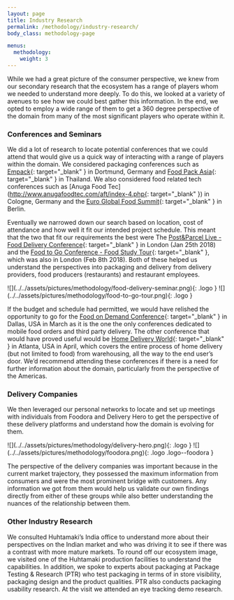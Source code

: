 ```yaml
---
layout: page
title: Industry Research
permalink: /methodology/industry-research/
body_class: methodology-page

menus:
  methodology:
    weight: 3
---
```


<section class="container-fluid" markdown="1">
  <div class="container" markdown="1">

While we had a great picture of the consumer perspective, we knew from our secondary research that the ecosystem has a range of players whom we needed to understand more deeply. To do this, we looked at a variety of avenues to see how we could best gather this information. In the end, we opted to employ a wide range of them to get a 360 degree perspective of the domain from many of the most significant players who operate within it.

### Conferences and Seminars

We did a lot of research to locate potential conferences that we could attend that would give us a quick way of interacting with a range of players within the domain. We considered packaging conferences such as [Empack](http://www.easyfairs.com/empack-nordrhein-westfalen-2018/empack-nordrhein-westfalen-2018/){: target="_blank" } in Dortmund, Germany and [Food Pack Asia](http://www.foodpackthailand.com/en/){: target="_blank" } in Thailand. We also considered food related tech conferences such as [Anuga Food Tec](http://www.anugafoodtec.com/aft/index-4.php{: target="_blank" }) in Cologne, Germany and the [Euro Global Food Summit](https://food.global-summit.com/europe/){: target="_blank" } in Berlin.

Eventually we narrowed down our search based on location, cost of attendance and how well it fit our intended project schedule. This meant that the two that fit our requirements the best were The [Post&Parcel Live - Food Delivery Conference](http://www.postandparcel.live/events/post-parcel-live-2018-the-food-delivery-seminar/event-summary-c6c4c18eb04f4ae79827b074e5491772.aspx){: target="_blank" } in London (Jan 25th 2018) and the [Food to Go Conference - Food Study Tour](https://www.foodtogoconference.co.uk/){: target="_blank" }, which was also in London (Feb 8th 2018). Both of these helped us understand the perspectives into packaging and delivery from delivery providers, food producers (restaurants) and restaurant employees. 

<div class="text-center" markdown="1">
![](../../assets/pictures/methodology/food-delivery-seminar.png){: .logo }
![](../../assets/pictures/methodology/food-to-go-tour.png){: .logo }
</div>

If the budget and schedule had permitted, we would have relished the opportunity to go for the [Food on Demand Conference](http://foodondemandnews.com/conference/){: target="_blank" } in Dallas, USA in March as it is the one the only conferences dedicated to mobile food orders and third party delivery. The other conference that would have proved useful would be [Home Delivery World](https://www.terrapinn.com/conference/home-delivery-world/index.stm){: target="_blank" } in Atlanta, USA in April, which covers the entire process of home delivery (but not limited to food) from warehousing, all the way to the end user’s door. We’d recommend attending these conferences if there is a need for further information about the domain, particularly from the perspective of the Americas. 

### Delivery Companies

We then leveraged our personal networks to locate and set up meetings with individuals from Foodora and Delivery Hero to get the perspective of these delivery platforms and understand how the domain is evolving for them.

<div class="text-center" markdown="1">
![](../../assets/pictures/methodology/delivery-hero.png){: .logo }
![](../../assets/pictures/methodology/foodora.png){: .logo .logo--foodora }
</div>

The perspective of the delivery companies was important because in the current market trajectory, they possessed the maximum information from consumers and were the most prominent bridge with customers. Any information we got from them would help us validate our own findings directly from either of these groups while also better understanding the nuances of the relationship between them. 

### Other Industry Research

We consulted Huhtamaki’s India office to understand more about their perspectives on the Indian market and who was driving it to see if there was a contrast with more mature markets. To round off our ecosystem image, we visited one of the Huhtamaki production facilities to understand the capabilities. In addition, we spoke to experts about packaging at Package Testing & Research (PTR) who test packaging in terms of in store visibility, packaging design and the product qualities. PTR also conducts packaging usability research. At the visit we attended an eye tracking demo research.

</div>
</section>
